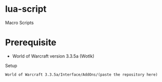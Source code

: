 # lua-script
Macro Scripts

# Prerequisite
- World of Warcraft version 3.3.5a (Wotlk)

Setup
```
World of Warcraft 3.3.5a/Interface/AddOns/(paste the repository here)
```
